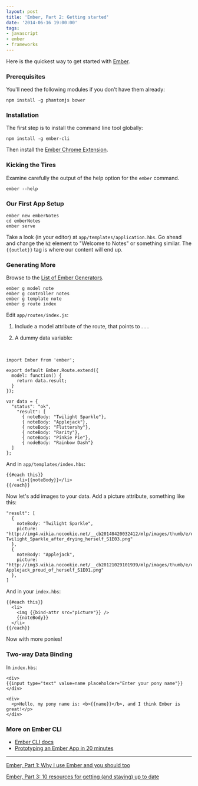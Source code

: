 ```yaml
---
layout: post
title: 'Ember, Part 2: Getting started'
date: '2014-06-16 19:00:00'
tags:
- javascript
- ember
- frameworks
---
```


Here is the quickest way to get started with [Ember](http://emberjs.com/).
### Prerequisites

You'll need the following modules if you don't have them already:

    npm install -g phantomjs bower

### Installation

The first step is to install the command line tool globally:

    npm install -g ember-cli

Then install the [Ember Chrome Extension](https://chrome.google.com/webstore/detail/ember-inspector/bmdblncegkenkacieihfhpjfppoconhi).

### Kicking the Tires

Examine carefully the output of the help option for the `ember` command.

    ember --help

### Our First App Setup

    ember new emberNotes
    cd emberNotes
    ember serve

Take a look (in your editor) at `app/templates/application.hbs`. Go ahead and change the `h2` element to "Welcome to Notes" or something similar. The `{{outlet}}` tag is where our content will end up.

### Generating More

Browse to the [List of Ember Generators](https://github.com/cavneb/loom-generators-ember-appkit/tree/master/loom/generators).

    ember g model note
    ember g controller notes
    ember g template note
    ember g route index

Edit `app/routes/index.js`:

1. Include a model attribute of the route, that points to . . . 

2. A dummy data variable:

<br>
    
    import Ember from 'ember';
    
    export default Ember.Route.extend({
      model: function() {
	    return data.result;
      }
	});

	var data = {
	  "status": "ok",
	    "result": [
    	  { noteBody: "Twilight Sparkle"},
    	  { noteBody: "Applejack"},
    	  { noteBody: "Fluttershy"},
    	  { noteBody: "Rarity"},
    	  { noteBody: "Pinkie Pie"},
    	  { nodeBody: "Rainbow Dash"}
  	  ]
	};

And in `app/templates/index.hbs`:

	{{#each this}}
  		<li>{{noteBody}}</li>
	{{/each}}

Now let's add images to your data. Add a picture attribute, something like this:

	"result": [
      {
        noteBody: "Twilight Sparkle",
		picture: "http://img4.wikia.nocookie.net/__cb20140420032412/mlp/images/thumb/e/e0/Twilight_Sparkle_after_drying_herself_S1E03.png/209px-Twilight_Sparkle_after_drying_herself_S1E03.png"
      },
      {
        noteBody: "Applejack",
        picture: "http://img3.wikia.nocookie.net/__cb20121029101939/mlp/images/thumb/e/ee/Applejack_proud_of_herself_S1E01.png/209px-Applejack_proud_of_herself_S1E01.png"
      },
   	]

And in your `index.hbs`:

	{{#each this}}
  	  <li>
    	<img {{bind-attr src="picture"}} />
    	{{noteBody}}
  	  </li>
	{{/each}}

Now with more ponies!

### Two-way Data Binding

In `index.hbs`:

	<div>
	{{input type="text" value=name placeholder="Enter your pony name"}}
	</div>

	<div>
	  <p>Hello, my pony name is: <b>{{name}}</b>, and I think Ember is great!</p>
	</div>

### More on Ember CLI

* [Ember CLI docs](http://iamstef.net/ember-cli/)
* [Prototyping an Ember App in 20 minutes](https://www.youtube.com/watch?v=Hm8XsgKT0Qw)

<hr>

[Ember, Part 1: Why I use Ember and you should too](https://www.codefellows.org/blog/ember-part-1-why-i-use-ember-and-you-should-too)

[Ember, Part 3: 10 resources for getting (and staying) up to date](https://www.codefellows.org/blog/ember-part-3-10-resources-for-getting-and-staying-up-to-date)